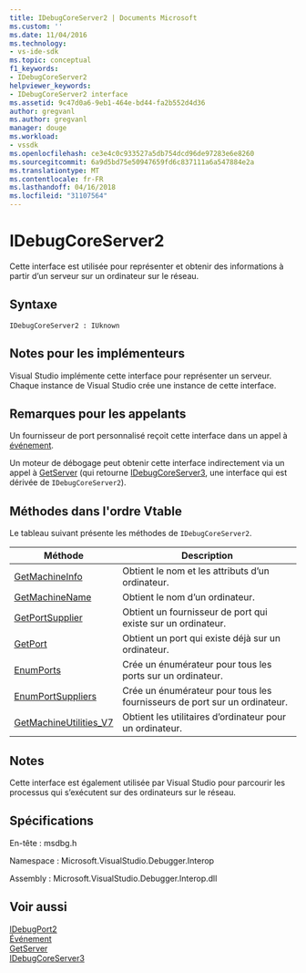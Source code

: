 ```yaml
---
title: IDebugCoreServer2 | Documents Microsoft
ms.custom: ''
ms.date: 11/04/2016
ms.technology:
- vs-ide-sdk
ms.topic: conceptual
f1_keywords:
- IDebugCoreServer2
helpviewer_keywords:
- IDebugCoreServer2 interface
ms.assetid: 9c47d0a6-9eb1-464e-bd44-fa2b552d4d36
author: gregvanl
ms.author: gregvanl
manager: douge
ms.workload:
- vssdk
ms.openlocfilehash: ce3e4c0c933527a5db754dcd96de97283e6e8260
ms.sourcegitcommit: 6a9d5bd75e50947659fd6c837111a6a547884e2a
ms.translationtype: MT
ms.contentlocale: fr-FR
ms.lasthandoff: 04/16/2018
ms.locfileid: "31107564"
---
```

# <a name="idebugcoreserver2"></a>IDebugCoreServer2
Cette interface est utilisée pour représenter et obtenir des informations à partir d’un serveur sur un ordinateur sur le réseau.  
  
## <a name="syntax"></a>Syntaxe  
  
```  
IDebugCoreServer2 : IUknown  
```  
  
## <a name="notes-for-implementers"></a>Notes pour les implémenteurs  
 Visual Studio implémente cette interface pour représenter un serveur. Chaque instance de Visual Studio crée une instance de cette interface.  
  
## <a name="notes-for-callers"></a>Remarques pour les appelants  
 Un fournisseur de port personnalisé reçoit cette interface dans un appel à [événement](../../../extensibility/debugger/reference/idebugportevents2-event.md).  
  
 Un moteur de débogage peut obtenir cette interface indirectement via un appel à [GetServer](../../../extensibility/debugger/reference/idebugdefaultport2-getserver.md) (qui retourne [IDebugCoreServer3](../../../extensibility/debugger/reference/idebugcoreserver3.md), une interface qui est dérivée de `IDebugCoreServer2`).  
  
## <a name="methods-in-vtable-order"></a>Méthodes dans l'ordre Vtable  
 Le tableau suivant présente les méthodes de `IDebugCoreServer2`.  
  
|Méthode|Description|  
|------------|-----------------|  
|[GetMachineInfo](../../../extensibility/debugger/reference/idebugcoreserver2-getmachineinfo.md)|Obtient le nom et les attributs d’un ordinateur.|  
|[GetMachineName](../../../extensibility/debugger/reference/idebugcoreserver2-getmachinename.md)|Obtient le nom d’un ordinateur.|  
|[GetPortSupplier](../../../extensibility/debugger/reference/idebugcoreserver2-getportsupplier.md)|Obtient un fournisseur de port qui existe sur un ordinateur.|  
|[GetPort](../../../extensibility/debugger/reference/idebugcoreserver2-getport.md)|Obtient un port qui existe déjà sur un ordinateur.|  
|[EnumPorts](../../../extensibility/debugger/reference/idebugcoreserver2-enumports.md)|Crée un énumérateur pour tous les ports sur un ordinateur.|  
|[EnumPortSuppliers](../../../extensibility/debugger/reference/idebugcoreserver2-enumportsuppliers.md)|Crée un énumérateur pour tous les fournisseurs de port sur un ordinateur.|  
|[GetMachineUtilities_V7](../../../extensibility/debugger/reference/idebugcoreserver2-getmachineutilities-v7.md)|Obtient les utilitaires d’ordinateur pour un ordinateur.|  
  
## <a name="remarks"></a>Notes  
 Cette interface est également utilisée par Visual Studio pour parcourir les processus qui s’exécutent sur des ordinateurs sur le réseau.  
  
## <a name="requirements"></a>Spécifications  
 En-tête : msdbg.h  
  
 Namespace : Microsoft.VisualStudio.Debugger.Interop  
  
 Assembly : Microsoft.VisualStudio.Debugger.Interop.dll  
  
## <a name="see-also"></a>Voir aussi  
 [IDebugPort2](../../../extensibility/debugger/reference/idebugport2.md)   
 [Événement](../../../extensibility/debugger/reference/idebugportevents2-event.md)   
 [GetServer](../../../extensibility/debugger/reference/idebugdefaultport2-getserver.md)   
 [IDebugCoreServer3](../../../extensibility/debugger/reference/idebugcoreserver3.md)